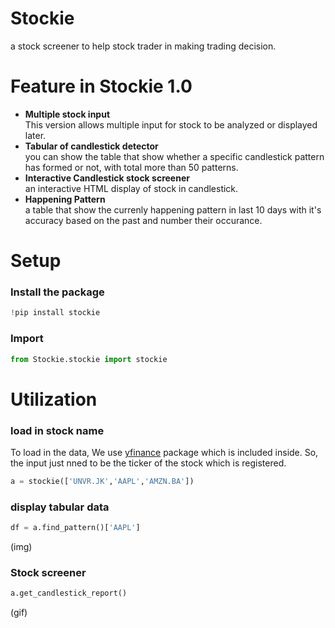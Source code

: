 # Stockie

a stock screener to help stock trader in making trading decision. 

# Feature in Stockie 1.0 
* **Multiple stock input** <br>
This version allows multiple input for stock to be analyzed or displayed later.  
* **Tabular of candlestick detector** <br>
you can show the table that show whether a specific candlestick pattern has formed or not, with total more than 50 patterns.
* **Interactive Candlestick stock screener** <br>
an interactive HTML display of stock in candlestick.
* **Happening Pattern** <br>
a table that show the currenly happening  pattern in last 10 days with it's accuracy based on the past and number their occurance. 

# Setup
### Install the package
```python
!pip install stockie
```
### Import
```python
from Stockie.stockie import stockie
```

# Utilization
### load in stock name
To load in the data, We use [yfinance](https://pypi.org/project/yfinance/) package which is included inside. So, the input just nned to be the ticker of the stock which is registered.
```python
a = stockie(['UNVR.JK','AAPL','AMZN.BA'])
```
### display tabular data
```python
df = a.find_pattern()['AAPL']
```

(img)

### Stock screener
```python
a.get_candlestick_report()
```

(gif)

